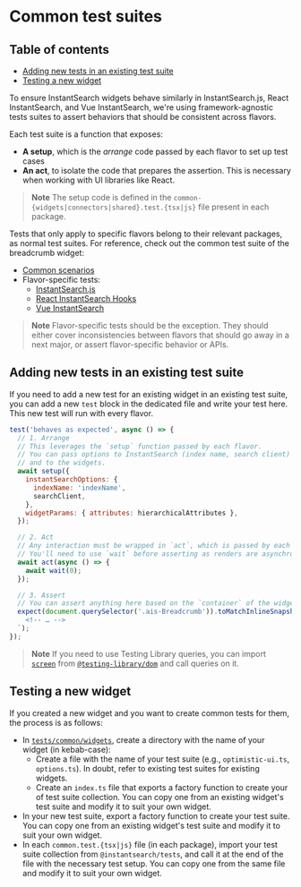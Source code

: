 # Common test suites<!-- omit in toc -->

## Table of contents<!-- omit in toc -->

- [Adding new tests in an existing test suite](#adding-new-tests-in-an-existing-test-suite)
- [Testing a new widget](#testing-a-new-widget)

To ensure InstantSearch widgets behave similarly in InstantSearch.js, React InstantSearch, and Vue InstantSearch, we're using framework-agnostic tests suites to assert behaviors that should be consistent across flavors.

Each test suite is a function that exposes:

- **A setup**, which is the _arrange_ code passed by each flavor to set up test cases
- **An act**, to isolate the code that prepares the assertion. This is necessary when working with UI libraries like React.

> **Note** The setup code is defined in the `common-{widgets|connectors|shared}.test.{tsx|js}` file present in each package.

Tests that only apply to specific flavors belong to their relevant packages, as normal test suites. For reference, check out the common test suite of the breadcrumb widget:

- [Common scenarios](../../tests/common/widgets/breadcrumb)
- Flavor-specific tests:
  - [InstantSearch.js](../../packages/instantsearch.js/src/widgets/breadcrumb)
  - [React InstantSearch Hooks](../../packages/react-instantsearch-hooks-web/src/widgets/__tests__)
  - [Vue InstantSearch](../../packages/vue-instantsearch/src/components/__tests__)

> **Note** Flavor-specific tests should be the exception. They should either cover inconsistencies between flavors that should go away in a next major, or assert flavor-specific behavior or APIs.

## Adding new tests in an existing test suite

If you need to add a new test for an existing widget in an existing test suite, you can add a new `test` block in the dedicated file and write your test here. This new test will run with every flavor.

```js
test('behaves as expected', async () => {
  // 1. Arrange
  // This leverages the `setup` function passed by each flavor.
  // You can pass options to InstantSearch (index name, search client)
  // and to the widgets.
  await setup({
    instantSearchOptions: {
      indexName: 'indexName',
      searchClient,
    },
    widgetParams: { attributes: hierarchicalAttributes },
  });

  // 2. Act
  // Any interaction must be wrapped in `act`, which is passed by each flavor.
  // You'll need to use `wait` before asserting as renders are asynchronous.
  await act(async () => {
    await wait(0);
  });

  // 3. Assert
  // You can assert anything here based on the `container` of the widget.
  expect(document.querySelector('.ais-Breadcrumb')).toMatchInlineSnapshot(`
    <!-- … -->
  `);
});
```

> **Note** If you need to use Testing Library queries, you can import [`screen`](https://testing-library.com/docs/queries/about#screen) from [`@testing-library/dom`](https://testing-library.com/docs/dom-testing-library/intro/) and call queries on it.

## Testing a new widget

If you created a new widget and you want to create common tests for them, the process is as follows:

- In [`tests/common/widgets`](tests/common/widgets), create a directory with the name of your widget (in kebab-case):
  - Create a file with the name of your test suite (e.g., `optimistic-ui.ts`, `options.ts`). In doubt, refer to existing test suites for existing widgets.
  - Create an `index.ts` file that exports a factory function to create your of test suite collection. You can copy one from an existing widget's test suite and modify it to suit your own widget.
- In your new test suite, export a factory function to create your test suite. You can copy one from an existing widget's test suite and modify it to suit your own widget.
- In each `common.test.{tsx|js}` file (in each package), import your test suite collection from `@instantsearch/tests`, and call it at the end of the file with the necessary test setup. You can copy one from the same file and modify it to suit your own widget.
